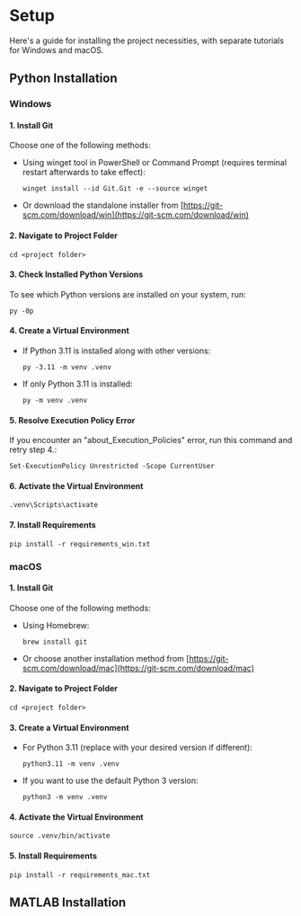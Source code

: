 # Setup

Here's a guide for installing the project necessities, with separate tutorials for Windows and macOS.

## Python Installation

### Windows

#### 1. Install Git
Choose one of the following methods:

- Using winget tool in PowerShell or Command Prompt (requires terminal restart afterwards to take effect):
  ```
  winget install --id Git.Git -e --source winget
  ```

- Or download the standalone installer from [https://git-scm.com/download/win](https://git-scm.com/download/win)

#### 2. Navigate to Project Folder
```
cd <project folder>
```

#### 3. Check Installed Python Versions
To see which Python versions are installed on your system, run:
```
py -0p
```

#### 4. Create a Virtual Environment
- If Python 3.11 is installed along with other versions:
  ```
  py -3.11 -m venv .venv
  ```
- If only Python 3.11 is installed:
  ```
  py -m venv .venv
  ```

#### 5. Resolve Execution Policy Error
If you encounter an "about_Execution_Policies" error, run this command and retry step 4.:
```
Set-ExecutionPolicy Unrestricted -Scope CurrentUser
```

#### 6. Activate the Virtual Environment
```
.venv\Scripts\activate
```

#### 7. Install Requirements
```
pip install -r requirements_win.txt
```







### macOS

#### 1. Install Git
Choose one of the following methods:

- Using Homebrew:
  ```
  brew install git
  ```

- Or choose another installation method from [https://git-scm.com/download/mac](https://git-scm.com/download/mac)

#### 2. Navigate to Project Folder
```
cd <project folder>
```

#### 3. Create a Virtual Environment
- For Python 3.11 (replace with your desired version if different):
  ```
  python3.11 -m venv .venv
  ```
- If you want to use the default Python 3 version:
  ```
  python3 -m venv .venv
  ```

#### 4. Activate the Virtual Environment
```
source .venv/bin/activate
```

#### 5. Install Requirements
```
pip install -r requirements_mac.txt
```

## MATLAB Installation